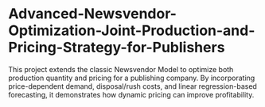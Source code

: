 # Advanced-Newsvendor-Optimization-Joint-Production-and-Pricing-Strategy-for-Publishers
This project extends the classic Newsvendor Model to optimize both production quantity and pricing for a publishing company. By incorporating price-dependent demand, disposal/rush costs, and linear regression-based forecasting, it demonstrates how dynamic pricing can improve profitability.
